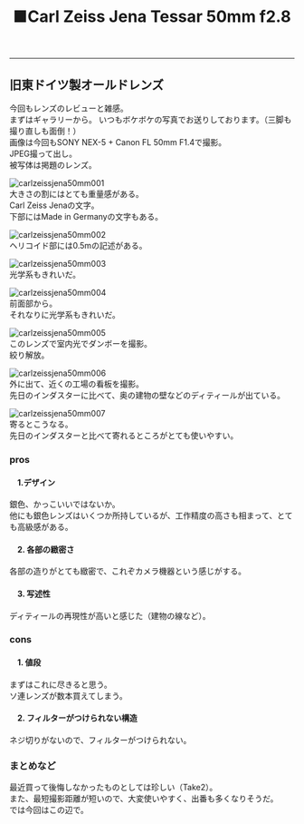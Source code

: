 ﻿---
layout: post
title: ■Carl Zeiss Jena Tessar 50mm f2.8
---
---

## **旧東ドイツ製オールドレンズ**
今回もレンズのレビューと雑感。  
まずはギャラリーから。
いつもボケボケの写真でお送りしております。（三脚も撮り直しも面倒！）  
画像は今回もSONY NEX-5 + Canon FL 50mm F1.4で撮影。  
JPEG撮って出し。  
被写体は掲題のレンズ。   

![carlzeissjena50mm001](https://beni2nd.github.io/images/carlzeissjena50mm001.jpg)  
大きさの割にはとても重量感がある。  
Carl Zeiss Jenaの文字。  
下部にはMade in Germanyの文字もある。  

![carlzeissjena50mm002](https://beni2nd.github.io/images/carlzeissjena50mm002.jpg)  
ヘリコイド部には0.5mの記述がある。  

![carlzeissjena50mm003](https://beni2nd.github.io/images/carlzeissjena50mm003.jpg)  
光学系もきれいだ。  

![carlzeissjena50mm004](https://beni2nd.github.io/images/carlzeissjena50mm004.jpg)  
前面部から。  
それなりに光学系もきれいだ。  

![carlzeissjena50mm005](https://beni2nd.github.io/images/carlzeissjena50mm005.jpg)  
このレンズで室内光でダンボーを撮影。  
絞り解放。  

![carlzeissjena50mm006](https://beni2nd.github.io/images/carlzeissjena50mm006.jpg)  
外に出て、近くの工場の看板を撮影。  
先日のインダスターに比べて、奥の建物の壁などのディティールが出ている。  

![carlzeissjena50mm007](https://beni2nd.github.io/images/carlzeissjena50mm007.jpg)  
寄るとこうなる。  
先日のインダスターと比べて寄れるところがとても使いやすい。


### **pros**

#### 　1.デザイン
銀色、かっこいいではないか。  
他にも銀色レンズはいくつか所持しているが、工作精度の高さも相まって、とても高級感がある。  

#### 　2. 各部の緻密さ
各部の造りがとても緻密で、これぞカメラ機器という感じがする。  

#### 　3. 写述性
ディティールの再現性が高いと感じた（建物の線など）。  


### **cons**

#### 　1. 値段
まずはこれに尽きると思う。  
ソ連レンズが数本買えてしまう。  

#### 　2. フィルターがつけられない構造
ネジ切りがないので、フィルターがつけられない。  


### **まとめなど**
最近買って後悔しなかったものとしては珍しい（Take2）。  
また、最短撮影距離が短いので、大変使いやすく、出番も多くなりそうだ。  
では今回はこの辺で。
